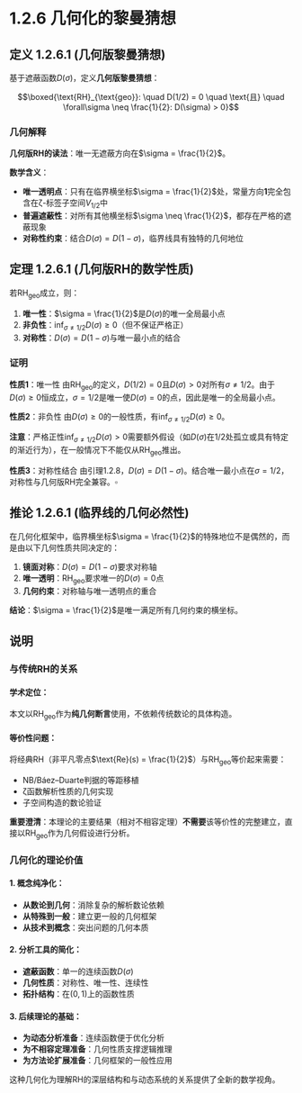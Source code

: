 # 1.2.6 几何化的黎曼猜想

## 定义 1.2.6.1 (几何版黎曼猜想)

基于遮蔽函数$D(\sigma)$，定义**几何版黎曼猜想**：

$$\boxed{\text{RH}_{\text{geo}}: \quad D(1/2) = 0 \quad \text{且} \quad \forall\sigma \neq \frac{1}{2}: D(\sigma) > 0}$$

### 几何解释

**几何版RH的读法**：唯一无遮蔽方向在$\sigma = \frac{1}{2}$。

**数学含义**：
- **唯一透明点**：只有在临界横坐标$\sigma = \frac{1}{2}$处，常量方向$\mathbf{1}$完全包含在ζ-标签子空间$V_{1/2}$中
- **普遍遮蔽性**：对所有其他横坐标$\sigma \neq \frac{1}{2}$，都存在严格的遮蔽现象
- **对称性约束**：结合$D(\sigma) = D(1-\sigma)$，临界线具有独特的几何地位

## 定理 1.2.6.1 (几何版RH的数学性质)

若$\text{RH}_{\text{geo}}$成立，则：

1. **唯一性**：$\sigma = \frac{1}{2}$是$D(\sigma)$的唯一全局最小点
2. **非负性**：$\inf_{\sigma \neq 1/2} D(\sigma) \geq 0$（但不保证严格正）
3. **对称性**：$D(\sigma) = D(1-\sigma)$与唯一最小点的结合

### 证明

**性质1**：唯一性
由$\text{RH}_{\text{geo}}$的定义，$D(1/2) = 0$且$D(\sigma) > 0$对所有$\sigma \neq 1/2$。由于$D(\sigma) \geq 0$恒成立，$\sigma = 1/2$是唯一使$D(\sigma) = 0$的点，因此是唯一的全局最小点。

**性质2**：非负性
由$D(\sigma) \geq 0$的一般性质，有$\inf_{\sigma \neq 1/2} D(\sigma) \geq 0$。

**注意**：严格正性$\inf_{\sigma \neq 1/2} D(\sigma) > 0$需要额外假设（如$D(\sigma)$在$1/2$处孤立或具有特定的渐近行为），在一般情况下不能仅从$\text{RH}_{\text{geo}}$推出。

**性质3**：对称性结合
由引理1.2.8，$D(\sigma) = D(1-\sigma)$。结合唯一最小点在$\sigma = 1/2$，对称性与几何版RH完全兼容。$\square$

## 推论 1.2.6.1 (临界线的几何必然性)

在几何化框架中，临界横坐标$\sigma = \frac{1}{2}$的特殊地位不是偶然的，而是由以下几何性质共同决定的：

1. **镜面对称**：$D(\sigma) = D(1-\sigma)$要求对称轴
2. **唯一透明**：$\text{RH}_{\text{geo}}$要求唯一的$D(\sigma) = 0$点
3. **几何约束**：对称轴与唯一透明点的重合

**结论**：$\sigma = \frac{1}{2}$是唯一满足所有几何约束的横坐标。

## 说明

### **与传统RH的关系**

#### **学术定位**：
本文以$\text{RH}_{\text{geo}}$作为**纯几何断言**使用，不依赖传统数论的具体构造。

#### **等价性问题**：
将经典RH（非平凡零点$\text{Re}(s) = \frac{1}{2}$）与$\text{RH}_{\text{geo}}$等价起来需要：
- NB/Báez–Duarte判据的等距移植
- ζ函数解析性质的几何实现
- 子空间构造的数论验证

**重要澄清**：本理论的主要结果（相对不相容定理）**不需要**该等价性的完整建立，直接以$\text{RH}_{\text{geo}}$作为几何假设进行分析。

### **几何化的理论价值**

#### **1. 概念纯净化**：
- **从数论到几何**：消除复杂的解析数论依赖
- **从特殊到一般**：建立更一般的几何框架
- **从技术到概念**：突出问题的几何本质

#### **2. 分析工具的简化**：
- **遮蔽函数**：单一的连续函数$D(\sigma)$
- **几何性质**：对称性、唯一性、连续性
- **拓扑结构**：在$(0,1)$上的函数性质

#### **3. 后续理论的基础**：
- **为动态分析准备**：连续函数便于优化分析
- **为不相容定理准备**：几何性质支撑逻辑推理
- **为方法论扩展准备**：几何框架的一般性应用

这种几何化为理解RH的深层结构和与动态系统的关系提供了全新的数学视角。